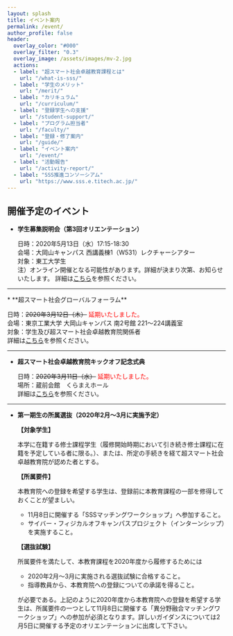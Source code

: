 ```yaml
---
layout: splash
title: イベント案内
permalink: /event/
author_profile: false
header:
  overlay_color: "#000"
  overlay_filter: "0.3"
  overlay_image: /assets/images/mv-2.jpg
  actions:
  - label: "超スマート社会卓越教育課程とは"
    url: "/what-is-sss/"
  - label: "学生のメリット"
    url: "/merit/"
  - label: "カリキュラム"
    url: "/curriculum/"
  - label: "登録学生への支援​"
    url: "/student-support/"
  - label: "プログラム担当者​"
    url: "/faculty/"
  - label: "登録・修了案内"
    url: "/guide/"
  - label: "イベント案内"
    url: "/event/"
  - label: "活動報告"
    url: "/activity-report/"
  - label: "SSS推進コンソーシアム"
    url: "https://www.sss.e.titech.ac.jp/"
---
```


## 開催予定のイベント

* **学生募集説明会（第3回オリエンテーション）**

  日時：2020年5月13日（水）17:15-18:30<br>
  会場：大岡山キャンパス 西講義棟1（W531）レクチャーシアター<br>
  対象：東工大学生<br>
  注）オンライン開催となる可能性があります。詳細が決まり次第、お知らせいたします。
  詳細は[こちら](/3rd-orientation)を参照ください。　

<hr>
* **超スマート社会グローバルフォーラム**

  日時：~~2020年3月12日（木）~~ <span style="color:Red">延期いたしました。</span><br>
  会場：東京工業大学 大岡山キャンパス 南2号館 221～224講義室<br>
  対象：学生及び超スマート社会卓越教育院関係者<br>
  詳細は[こちら](/global_forum)を参照ください。　

<hr>

* **超スマート社会卓越教育院キックオフ記念式典**

  日時：~~2020年3月11日（水）~~ <span style="color:Red">延期いたしました。</span><br>
  場所：蔵前会館　くらまえホール<br>
  詳細は[こちら](/kick-off/)を参照ください。　

<hr>

* **第一期生の所属選抜（2020年2月～3月に実施予定）**

  **【対象学生】**

  本学に在籍する修士課程学生（履修開始時期において引き続き修士課程に在籍を予定している者に限る。）、または、所定の手続きを経て超スマート社会卓越教育院が認めた者とする。

  **【所属要件】**

  本教育院への登録を希望する学生は、登録前に本教育課程の一部を修得しておくことが望ましい。
  - 11月8日に開催する「SSSマッチングワークショップ」へ参加すること。
  - サイバー・フィジカルオフキャンパスプロジェクト（インターンシップ）を実施すること。

  **【選抜試験】**

  所属要件を満たして、本教育課程を2020年度から履修するためには
  - 2020年2月～3月に実施される選抜試験に合格すること。
  - 指導教員から、本教育院への登録についての承諾を得ること。

  が必要である。上記のように2020年度から本教育院への登録を希望する学生は、所属要件の一つとして11月8日に開催する「異分野融合マッチングワークショップ」への参加が必須となります。詳しいガイダンスについては2月5日に開催する予定のオリエンテーションに出席して下さい。
